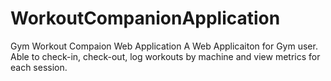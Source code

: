 # WorkoutCompanionApplication
Gym Workout Compaion Web Application
A Web Applicaiton for Gym user. Able to check-in, check-out, log workouts by machine and view metrics for each session.
